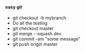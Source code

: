 #### easy git
- git checkout -b mybranch
- Do all the testing
- git checkout master
- git merge --squash dev
- git commit -am "some message"
- git push origin master
